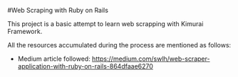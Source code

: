 #Web Scraping with Ruby on Rails

This project is a basic attempt to learn web scrapping with Kimurai Framework.

All the resources accumulated during the process are mentioned as follows:
* Medium article followed: https://medium.com/swlh/web-scraper-application-with-ruby-on-rails-864dfaae6270
